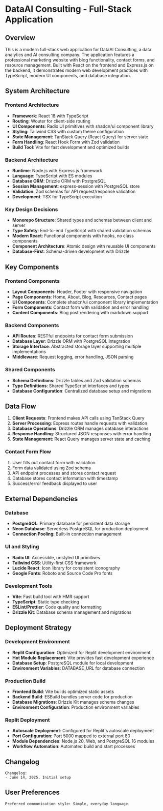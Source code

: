 # DataAI Consulting - Full-Stack Application

## Overview

This is a modern full-stack web application for DataAI Consulting, a data analytics and AI consulting company. The application features a professional marketing website with blog functionality, contact forms, and resource management. Built with React on the frontend and Express.js on the backend, it demonstrates modern web development practices with TypeScript, modern UI components, and database integration.

## System Architecture

### Frontend Architecture
- **Framework**: React 18 with TypeScript
- **Routing**: Wouter for client-side routing
- **UI Components**: Radix UI primitives with shadcn/ui component library
- **Styling**: Tailwind CSS with custom theme configuration
- **State Management**: TanStack Query (React Query) for server state
- **Form Handling**: React Hook Form with Zod validation
- **Build Tool**: Vite for fast development and optimized builds

### Backend Architecture
- **Runtime**: Node.js with Express.js framework
- **Language**: TypeScript with ES modules
- **Database ORM**: Drizzle ORM with PostgreSQL
- **Session Management**: express-session with PostgreSQL store
- **Validation**: Zod schemas for API request/response validation
- **Development**: TSX for TypeScript execution

### Key Design Decisions
- **Monorepo Structure**: Shared types and schemas between client and server
- **Type Safety**: End-to-end TypeScript with shared validation schemas
- **Modern React**: Functional components with hooks, no class components
- **Component Architecture**: Atomic design with reusable UI components
- **Database-First**: Schema-driven development with Drizzle

## Key Components

### Frontend Components
- **Layout Components**: Header, Footer with responsive navigation
- **Page Components**: Home, About, Blog, Resources, Contact pages
- **UI Components**: Complete shadcn/ui component library implementation
- **Form Components**: Contact form with validation and error handling
- **Content Components**: Blog post rendering with markdown support

### Backend Components
- **API Routes**: RESTful endpoints for contact form submission
- **Database Layer**: Drizzle ORM with PostgreSQL integration
- **Storage Interface**: Abstracted storage layer supporting multiple implementations
- **Middleware**: Request logging, error handling, JSON parsing

### Shared Components
- **Schema Definitions**: Drizzle tables and Zod validation schemas
- **Type Definitions**: Shared TypeScript interfaces and types
- **Database Configuration**: Centralized database setup and migrations

## Data Flow

1. **Client Requests**: Frontend makes API calls using TanStack Query
2. **Server Processing**: Express routes handle requests with validation
3. **Database Operations**: Drizzle ORM manages database interactions
4. **Response Handling**: Structured JSON responses with error handling
5. **State Management**: React Query manages server state and caching

### Contact Form Flow
1. User fills out contact form with validation
2. Form data validated using Zod schema
3. API endpoint processes and stores contact request
4. Database stores contact information with timestamp
5. Success/error feedback displayed to user

## External Dependencies

### Database
- **PostgreSQL**: Primary database for persistent data storage
- **Neon Database**: Serverless PostgreSQL for production deployment
- **Connection Pooling**: Built-in connection management

### UI and Styling
- **Radix UI**: Accessible, unstyled UI primitives
- **Tailwind CSS**: Utility-first CSS framework
- **Lucide React**: Icon library for consistent iconography
- **Google Fonts**: Roboto and Source Code Pro fonts

### Development Tools
- **Vite**: Fast build tool with HMR support
- **TypeScript**: Static type checking
- **ESLint/Prettier**: Code quality and formatting
- **Drizzle Kit**: Database schema management and migrations

## Deployment Strategy

### Development Environment
- **Replit Configuration**: Optimized for Replit development environment
- **Hot Module Replacement**: Vite provides fast development experience
- **Database Setup**: PostgreSQL module for local development
- **Environment Variables**: DATABASE_URL for database connection

### Production Build
- **Frontend Build**: Vite builds optimized static assets
- **Backend Build**: ESBuild bundles server code for production
- **Database Migrations**: Drizzle Kit manages schema changes
- **Environment Configuration**: Production environment variables

### Replit Deployment
- **Autoscale Deployment**: Configured for Replit's autoscale deployment
- **Port Configuration**: Port 5000 mapped to external port 80
- **Module Dependencies**: Node.js 20, Web, and PostgreSQL 16 modules
- **Workflow Automation**: Automated build and start processes

## Changelog

```
Changelog:
- June 14, 2025. Initial setup
```

## User Preferences

```
Preferred communication style: Simple, everyday language.
```